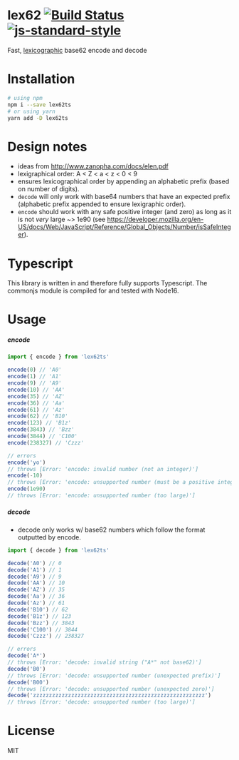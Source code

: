 # lex62 [![Build Status](https://travis-ci.org/tjmehta/lex62.svg?branch=master)](https://travis-ci.org/tjmehta/lex62) [![js-standard-style](https://img.shields.io/badge/code%20style-standard-brightgreen.svg?style=flat)](http://standardjs.com/)
Fast, [lexicographic](https://en.wikipedia.org/wiki/Lexicographical_order) base62 encode and decode

# Installation
```sh
# using npm
npm i --save lex62ts
# or using yarn
yarn add -D lex62ts
```

# Design notes
 * ideas from http://www.zanopha.com/docs/elen.pdf
 * lexigraphical order: A < Z < a < z < 0 < 9
 * ensures lexicographical order by appending an alphabetic prefix (based on number of digits).
 * `decode` will only work with base64 numbers that have an expected prefix (alphabetic prefix appended to ensure lexigraphic order).
 * `encode` should work with any safe positive integer (and zero) as long as it is not _very_ large ~> 1e90 (see https://developer.mozilla.org/en-US/docs/Web/JavaScript/Reference/Global_Objects/Number/isSafeInteger).

# Typescript

This library is written in and therefore fully supports Typescript. The commonjs module is compiled for and tested with Node16.

# Usage
##### encode
```ts
import { encode } from 'lex62ts'

encode(0) // 'A0'
encode(1) // 'A1'
encode(9) // 'A9'
encode(10) // 'AA'
encode(35) // 'AZ'
encode(36) // 'Aa'
encode(61) // 'Az'
encode(62) // 'B10'
encode(123) // 'B1z'
encode(3843) // 'Bzz'
encode(3844) // 'C100'
encode(238327) // 'Czzz'

// errors
encode('yo')
// throws [Error: 'encode: invalid number (not an integer)']
encode(-10)
// throws [Error: 'encode: unsupported number (must be a positive integer or zero)']
encode(1e90)
// throws [Error: 'encode: unsupported number (too large)']
```

##### decode
* decode only works w/ base62 numbers which follow the format outputted by encode.
```js
import { decode } from 'lex62ts'

decode('A0') // 0
decode('A1') // 1
decode('A9') // 9
decode('AA') // 10
decode('AZ') // 35
decode('Aa') // 36
decode('Az') // 61
decode('B10') // 62
decode('B1z') // 123
decode('Bzz') // 3843
decode('C100') // 3844
decode('Czzz') // 238327

// errors
decode('A*')
// throws [Error: 'decode: invalid string ("A*" not base62)']
decode('B0')
// throws [Error: 'decode: unsupported number (unexpected prefix)']
decode('B00')
// throws [Error: 'decode: unsupported number (unexpected zero)']
decode('zzzzzzzzzzzzzzzzzzzzzzzzzzzzzzzzzzzzzzzzzzzzzzzzzzzzzz')
// throws [Error: 'decode: unsupported number (too large)']
```

# License
MIT
